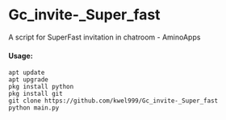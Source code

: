 # Gc_invite-_Super_fast
A script for SuperFast invitation in chatroom - AminoApps

#### Usage:

```
apt update 
apt upgrade
pkg install python
pkg install git
git clone https://github.com/kwel999/Gc_invite-_Super_fast
python main.py
```
